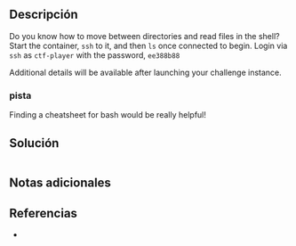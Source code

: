 
## Descripción 

Do you know how to move between directories and read files in the shell? Start the container, `ssh` to it, and then `ls` once connected to begin. Login via `ssh` as `ctf-player` with the password, `ee388b88`

Additional details will be available after launching your challenge instance.

### pista

Finding a cheatsheet for bash would be really helpful!
## Solución





```

```

## Notas adicionales


## Referencias

- 